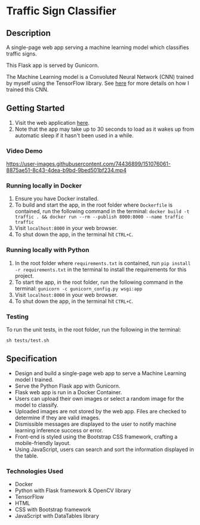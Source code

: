 # Traffic Sign Classifier

## Description
A single-page web app serving a machine learning model which classifies traffic signs.

This Flask app is served by Gunicorn.

The Machine Learning model is a Convoluted Neural Network (CNN) trained by myself using the TensorFlow library.
See [here](https://github.com/DanielTsiang/CS50ai/tree/main/project5/traffic) for more details on how I trained this CNN.

## Getting Started
1. Visit the web application [here](https://traffic-sign-classifier-dt.herokuapp.com/).
2. Note that the app may take up to 30 seconds to load as it wakes up from automatic sleep if it hasn't been used in a while.

### Video Demo
https://user-images.githubusercontent.com/74436899/151076061-8875ae51-8c43-4dea-b9bd-9bed501bf234.mp4

### Running locally in Docker
1. Ensure you have Docker installed.
2. To build and start the app, in the root folder where `Dockerfile` is contained, run the following command in the terminal:
`docker build -t traffic . && docker run --rm --publish 8000:8000 --name traffic traffic`
3. Visit `localhost:8000` in your web browser.
4. To shut down the app, in the terminal hit `CTRL+C`.

### Running locally with Python
1. In the root folder where `requirements.txt` is contained, run `pip install -r requirements.txt` in the terminal to install the requirements for this project.
2. To start the app, in the root folder, run the following command in the terminal:
`gunicorn -c gunicorn_config.py wsgi:app`
3. Visit `localhost:8000` in your web browser.
4. To shut down the app, in the terminal hit `CTRL+C`.

### Testing
To run the unit tests, in the root folder, run the following in the terminal:
```
sh tests/test.sh
```

## Specification
* Design and build a single-page web app to serve a Machine Learning model I trained.
* Serve the Python Flask app with Gunicorn.
* Flask web app is run in a Docker Container.
* Users can upload their own images or select a random image for the model to classify.
* Uploaded images are not stored by the web app. Files are checked to determine if they are valid images.
* Dismissible messages are displayed to the user to notify machine learning inference success or error.
* Front-end is styled using the Bootstrap CSS framework, crafting a mobile-friendly layout.
* Using JavaScript, users can search and sort the information displayed in the table.

### Technologies Used
* Docker
* Python with Flask framework & OpenCV library
* TensorFlow
* HTML
* CSS with Bootstrap framework
* JavaScript with DataTables library
